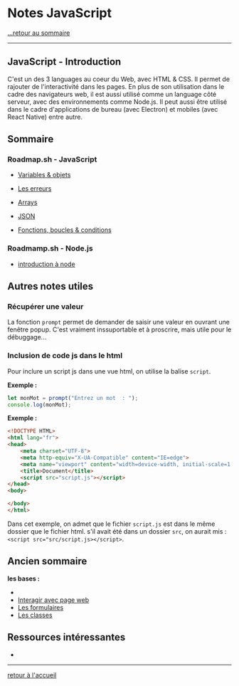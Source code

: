 # Notes JavaScript

[...retour au sommaire](../../README.md)

---

## JavaScript - Introduction

C'est un des 3 languages au coeur du Web, avec HTML & CSS. Il permet de rajouter de l'interactivité dans les pages.
En plus de son utilisation dans le cadre des navigateurs web, il est aussi utilisé comme un language côté serveur, avec des environnements comme Node.js. Il peut aussi être utilisé dans le cadre d'applications de bureau (avec Electron) et mobiles (avec React Native) entre autre.

## Sommaire

### Roadmap.sh - JavaScript

* [Variables & objets](./notes/bases.md)
* [Les erreurs](./notes/erreurs.md)

* [Arrays](./notes/array.md)
* [JSON](./notes/json.md)

* [Fonctions, boucles & conditions](./notes/fonctions.md)
  

### Roadmamp.sh - Node.js

* [introduction à node](./notes_nodeJS/bases.md)

## Autres notes utiles

### Récupérer une valeur

La fonction `prompt` permet de demander de saisir une valeur en ouvrant une fenêtre popup. C'est vraiment inssuportable et à proscrire, mais utile pour le débuggage...

### Inclusion de code js dans le html

Pour inclure un script js dans une vue html, on utilise la balise `script`.

**Exemple :**

```js
let monMot = prompt("Entrez un mot  : ");
console.log(monMot);
```

**Exemple :**

```html
<!DOCTYPE HTML>
<html lang="fr">
<head>
    <meta charset="UTF-8">
    <meta http-equiv="X-UA-Compatible" content="IE=edge">
    <meta name="viewport" content="width=device-width, initial-scale=1.0">
    <title>Document</title>
    <script src="script.js"></script>
</head>
<body>

</body>
</html>
```

Dans cet exemple, on admet que le fichier `script.js` est dans le même dossier que le fichier html. s'il avait été dans un dossier `src`, on aurait mis : `<script src="src/script.js></script>`.

## Ancien sommaire

**les bases :**


* 
* [Interagir avec page web](./notes/elementWeb.md)
* [Les formulaires](./notes/formulaires.md)
* [Les classes](./notes/classes.md)

## Ressources intéressantes

* 

---
[retour à l'accueil](../../README.md)
